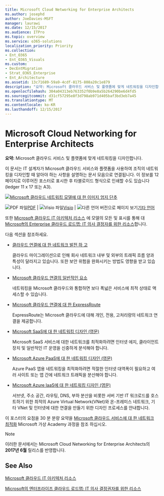 ```yaml
---
title: Microsoft Cloud Networking for Enterprise Architects
ms.author: josephd
author: JoeDavies-MSFT
manager: laurawi
ms.date: 12/15/2017
ms.audience: ITPro
ms.topic: overview
ms.service: o365-solutions
localization_priority: Priority
ms.collection:
- Ent_O365
- Ent_O365_Visuals
ms.custom:
- DecEntMigration
- Strat_O365_Enterprise
- Ent_Architecture
ms.assetid: 13c71689-59a9-4cdf-8175-808a20c1e879
description: "요약: Microsoft 클라우드 서비스 및 플랫폼에 맞게 네트워킹을 디자인합니다."
ms.openlocfilehash: 304a04313eb763352f0b9e8a5b264290be6d4fd5
ms.sourcegitcommit: d31cf57295e8f3d798ab971d405baf3bd3eb7a45
ms.translationtype: MT
ms.contentlocale: ko-KR
ms.lasthandoff: 12/15/2017
---
```

# <a name="microsoft-cloud-networking-for-enterprise-architects"></a>Microsoft Cloud Networking for Enterprise Architects

 **요약:** Microsoft 클라우드 서비스 및 플랫폼에 맞게 네트워킹을 디자인합니다.
  
이 문서는 IT 설계자가 Microsoft 클라우드 서비스와 플랫폼을 사용하여 조직의 네트워킹을 디자인할 때 알아야 하는 사항을 설명하는 문서 모음으로 연결됩니다. 이 정보를 12페이지로 이루어진 포스터로 표시한 후 타블로이드 형식으로 인쇄할 수도 있습니다(ledger 11 x 17 또는 A3).
  
[![Microsoft 클라우드 네트워킹 모델에 대 한 이미지 엄지 단추](images/95e8ab6a-b4d0-4836-acc1-b0b77ebf46e6.png)  
](https://go.microsoft.com/fwlink/p/?linkid=842073)
  
![PDF 파일](images/ITPro_Other_PDFicon.png)[PDF](https://go.microsoft.com/fwlink/p/?linkid=842073) | ![Visio 파일](images/ITPro_Other_VisioIcon.jpg)[Visio](https://go.microsoft.com/fwlink/p/?linkid=842074) | ![다른 언어 버전으로 페이지 보기](images/e16c992d-b0f8-48ae-bf44-db7a9fcaab9e.png)[기타 언어](https://www.microsoft.com/download/details.aspx?id=54425)
  
또한 [Microsoft 클라우드 IT 아키텍처 리소스](microsoft-cloud-it-architecture-resources.md) 에 모델의 모든 및 표시를 통해 대 [Microsoft의 Enterprise 클라우드 로드맵: IT 의사 결정자를 위한 리소스](https://aka.ms/cloudarchitecture)합니다.
  
다음 섹션을 참조하세요.
  
- [클라우드 연결에 대 한 네트워크 발전 하 고](evolving-your-network-for-cloud-connectivity.md)
    
    클라우드 마이그레이션으로 인해 회사 네트워크 내부 및 외부의 트래픽 흐름 양과 특성이 달라지고 있습니다. 또한 보안 위험을 완화시키는 방법도 영향을 받고 있습니다.
    
- [Microsoft 클라우드 연결의 일반적인 요소](common-elements-of-microsoft-cloud-connectivity.md)
    
    네트워킹을 Microsoft 클라우드와 통합하면 보다 폭넓은 서비스에 최적 상태로 액세스할 수 있습니다.
    
- [Microsoft 클라우드 연결에 대 한 ExpressRoute](expressroute-for-microsoft-cloud-connectivity.md)
    
    ExpressRoute는 Microsoft 클라우드에 대해 개인, 전용, 고처리량의 네트워크 연결을 제공합니다.
    
- [Microsoft SaaS에 대 한 네트워킹 디자인 (영문)](designing-networking-for-microsoft-saas.md)
    
    Microsoft SaaS 서비스에 대한 네트워크를 최적화하려면 인터넷 에지, 클라이언트 장치 및 일반적인 IT 운영을 신중하게 분석해야 합니다.
    
- [Microsoft Azure PaaS에 대 한 네트워킹 디자인 (영문)](designing-networking-for-microsoft-azure-paas.md)
    
    Azure PaaS 앱용 네트워킹을 최적화하려면 적절한 인터넷 대역폭이 필요하고 여러 사이트 또는 앱 간에 네트워크 트래픽을 분산해야 합니다.
    
- [Microsoft Azure IaaS에 대 한 네트워킹 디자인 (영문)](designing-networking-for-microsoft-azure-iaas.md)
    
    서브넷, 주소 공간, 라우팅, DNS, 부하 분산을 비롯한 서버 기반 IT 워크로드를 호스트하기 위한 최적의 Azure Virtual Network(VNet)와 온-프레미스 네트워크, 기타 VNet 및 인터넷에 대한 연결을 만들기 위한 디자인 프로세스를 안내합니다.
    
이 포스터의 요점을 30 분 분량 요약을 [Microsoft 클라우드 서비스에 대 한 네트워크 최적화](https://mva.microsoft.com/en-US/training-courses/optimize-your-network-for-microsoft-cloud-offerings-17743) Microsoft 가상 Academy 과정을 참조 하십시오.
  
> [!NOTE]
> 이러한 문서에서는 Microsoft Cloud Networking for Enterprise Architects의 **2017년 6월** 릴리스를 반영합니다.
  
## <a name="see-also"></a>See Also

[Microsoft 클라우드 IT 아키텍처 리소스](microsoft-cloud-it-architecture-resources.md)

[Microsoft의 엔터프라이즈 클라우드 로드맵: IT 의사 결정권자를 위한 리소스](https://sway.com/FJ2xsyWtkJc2taRD)



